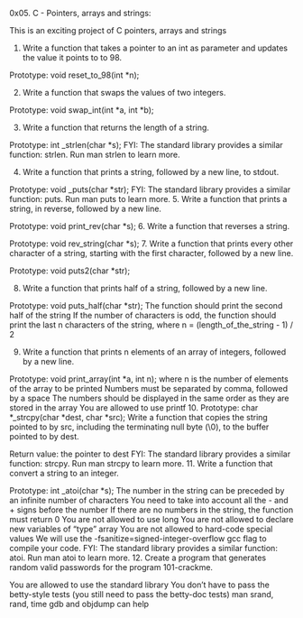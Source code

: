 0x05. C - Pointers, arrays and strings:

This is an exciting project of C pointers, arrays and strings 

1. Write a function that takes a pointer to an int as parameter and updates the value it points to to 98.

Prototype: void reset_to_98(int *n);

2. Write a function that swaps the values of two integers.

Prototype: void swap_int(int *a, int *b);

3. Write a function that returns the length of a string.

Prototype: int _strlen(char *s);
FYI: The standard library provides a similar function: strlen. Run man strlen to learn more.

4. Write a function that prints a string, followed by a new line, to stdout.

Prototype: void _puts(char *str);
FYI: The standard library provides a similar function: puts. Run man puts to learn more.
5. Write a function that prints a string, in reverse, followed by a new line.

Prototype: void print_rev(char *s);
6. Write a function that reverses a string.

Prototype: void rev_string(char *s);
7. Write a function that prints every other character of a string, starting with the first character, followed by a new line.

Prototype: void puts2(char *str);

8. Write a function that prints half of a string, followed by a new line.

Prototype: void puts_half(char *str);
The function should print the second half of the string
If the number of characters is odd, the function should print the last n characters of the string, where n = (length_of_the_string - 1) / 2

9. Write a function that prints n elements of an array of integers, followed by a new line.

Prototype: void print_array(int *a, int n);
where n is the number of elements of the array to be printed
Numbers must be separated by comma, followed by a space
The numbers should be displayed in the same order as they are stored in the array
You are allowed to use printf
10. Prototype: char *_strcpy(char *dest, char *src);
Write a function that copies the string pointed to by src, including the terminating null byte (\0), to the buffer pointed to by dest.

Return value: the pointer to dest
FYI: The standard library provides a similar function: strcpy. Run man strcpy to learn more.
11. Write a function that convert a string to an integer.

Prototype: int _atoi(char *s);
The number in the string can be preceded by an infinite number of characters
You need to take into account all the - and + signs before the number
If there are no numbers in the string, the function must return 0
You are not allowed to use long
You are not allowed to declare new variables of “type” array
You are not allowed to hard-code special values
We will use the -fsanitize=signed-integer-overflow gcc flag to compile your code.
FYI: The standard library provides a similar function: atoi. Run man atoi to learn more.
12. Create a program that generates random valid passwords for the program 101-crackme.

You are allowed to use the standard library
You don’t have to pass the betty-style tests (you still need to pass the betty-doc tests)
man srand, rand, time
gdb and objdump can help



